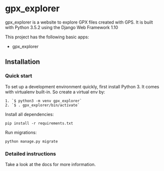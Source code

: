 # gpx_explorer

gpx_explorer is a website to explore GPX files created with GPS. It is built with Python 3.5.2 using the Django Web Framework 1.10

This project has the following basic apps:

* gpx_explorer

## Installation

### Quick start

To set up a development environment quickly, first install Python 3. It
comes with virtualenv built-in. So create a virtual env by:

    1. `$ python3 -m venv gpx_explorer`
    2. `$ . gpx_explorer/bin/activate`

Install all dependencies:

    pip install -r requirements.txt

Run migrations:

    python manage.py migrate

### Detailed instructions

Take a look at the docs for more information.

[0]: https://www.python.org/
[1]: https://www.djangoproject.com/

